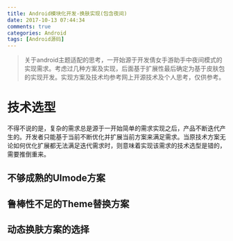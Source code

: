 ```yaml
---
title: Android模块化开发-换肤实现(包含夜间)  
date: 2017-10-13 07:44:34
comments: true
categories: Android
tags: [Android源码]
---
```


>关于android主题适配的思考，一开始源于开发倩女手游助手中夜间模式的实现需求。考虑过几种方案及实现，后面基于扩展性最后确定为基于皮肤包的实现开发。实现方案及技术均参考网上开源技术及个人思考，仅供参考。
  
# 技术选型  
不得不说的是，复杂的需求总是源于一开始简单的需求实现之后，产品不断迭代产生的。开发者只能基于当前不断优化并扩展当前方案来满足需求。当原技术方案无论如何优化扩展都无法满足迭代需求时，则意味着实现该需求的技术选型是错的，需要推倒重来。
## 不够成熟的UImode方案

## 鲁棒性不足的Theme替换方案

## 动态换肤方案的选择